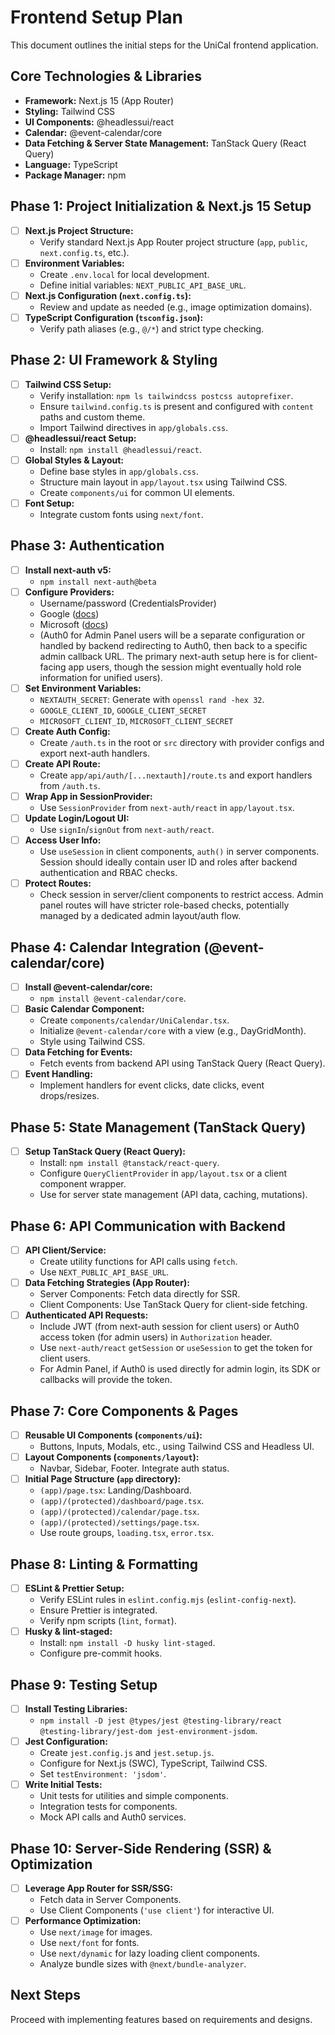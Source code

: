 # Frontend Setup Plan

This document outlines the initial steps for the UniCal frontend application.

## Core Technologies & Libraries

*   **Framework:** Next.js 15 (App Router)
*   **Styling:** Tailwind CSS
*   **UI Components:** @headlessui/react
*   **Calendar:** @event-calendar/core
*   **Data Fetching & Server State Management:** TanStack Query (React Query)
*   **Language:** TypeScript
*   **Package Manager:** npm

## Phase 1: Project Initialization & Next.js 15 Setup

*   [ ] **Next.js Project Structure:**
    *   Verify standard Next.js App Router project structure (`app`, `public`, `next.config.ts`, etc.).
*   [ ] **Environment Variables:**
    *   Create `.env.local` for local development.
    *   Define initial variables: `NEXT_PUBLIC_API_BASE_URL`.
*   [ ] **Next.js Configuration (`next.config.ts`):**
    *   Review and update as needed (e.g., image optimization domains).
*   [ ] **TypeScript Configuration (`tsconfig.json`):**
    *   Verify path aliases (e.g., `@/*`) and strict type checking.

## Phase 2: UI Framework & Styling

*   [ ] **Tailwind CSS Setup:**
    *   Verify installation: `npm ls tailwindcss postcss autoprefixer`.
    *   Ensure `tailwind.config.ts` is present and configured with `content` paths and custom theme.
    *   Import Tailwind directives in `app/globals.css`.
*   [ ] **@headlessui/react Setup:**
    *   Install: `npm install @headlessui/react`.
*   [ ] **Global Styles & Layout:**
    *   Define base styles in `app/globals.css`.
    *   Structure main layout in `app/layout.tsx` using Tailwind CSS.
    *   Create `components/ui` for common UI elements.
*   [ ] **Font Setup:**
    *   Integrate custom fonts using `next/font`.

## Phase 3: Authentication

*   [ ] **Install next-auth v5:**
    *   `npm install next-auth@beta`
*   [ ] **Configure Providers:**
    *   Username/password (CredentialsProvider)
    *   Google ([docs](https://authjs.dev/getting-started/providers/google))
    *   Microsoft ([docs](https://authjs.dev/getting-started/providers/microsoft))
    *   (Auth0 for Admin Panel users will be a separate configuration or handled by backend redirecting to Auth0, then back to a specific admin callback URL. The primary next-auth setup here is for client-facing app users, though the session might eventually hold role information for unified users).
*   [ ] **Set Environment Variables:**
    *   `NEXTAUTH_SECRET`: Generate with `openssl rand -hex 32`.
    *   `GOOGLE_CLIENT_ID`, `GOOGLE_CLIENT_SECRET`
    *   `MICROSOFT_CLIENT_ID`, `MICROSOFT_CLIENT_SECRET`
*   [ ] **Create Auth Config:**
    *   Create `/auth.ts` in the root or `src` directory with provider configs and export next-auth handlers.
*   [ ] **Create API Route:**
    *   Create `app/api/auth/[...nextauth]/route.ts` and export handlers from `/auth.ts`.
*   [ ] **Wrap App in SessionProvider:**
    *   Use `SessionProvider` from `next-auth/react` in `app/layout.tsx`.
*   [ ] **Update Login/Logout UI:**
    *   Use `signIn`/`signOut` from `next-auth/react`.
*   [ ] **Access User Info:**
    *   Use `useSession` in client components, `auth()` in server components. Session should ideally contain user ID and roles after backend authentication and RBAC checks.
*   [ ] **Protect Routes:**
    *   Check session in server/client components to restrict access. Admin panel routes will have stricter role-based checks, potentially managed by a dedicated admin layout/auth flow.

## Phase 4: Calendar Integration (@event-calendar/core)

*   [ ] **Install @event-calendar/core:**
    *   `npm install @event-calendar/core`.
*   [ ] **Basic Calendar Component:**
    *   Create `components/calendar/UniCalendar.tsx`.
    *   Initialize `@event-calendar/core` with a view (e.g., DayGridMonth).
    *   Style using Tailwind CSS.
*   [ ] **Data Fetching for Events:**
    *   Fetch events from backend API using TanStack Query (React Query).
*   [ ] **Event Handling:**
    *   Implement handlers for event clicks, date clicks, event drops/resizes.

## Phase 5: State Management (TanStack Query)

*   [ ] **Setup TanStack Query (React Query):**
    *   Install: `npm install @tanstack/react-query`.
    *   Configure `QueryClientProvider` in `app/layout.tsx` or a client component wrapper.
    *   Use for server state management (API data, caching, mutations).

## Phase 6: API Communication with Backend

*   [ ] **API Client/Service:**
    *   Create utility functions for API calls using `fetch`.
    *   Use `NEXT_PUBLIC_API_BASE_URL`.
*   [ ] **Data Fetching Strategies (App Router):**
    *   Server Components: Fetch data directly for SSR.
    *   Client Components: Use TanStack Query for client-side fetching.
*   [ ] **Authenticated API Requests:**
    *   Include JWT (from next-auth session for client users) or Auth0 access token (for admin users) in `Authorization` header.
    *   Use `next-auth/react` `getSession` or `useSession` to get the token for client users.
    *   For Admin Panel, if Auth0 is used directly for admin login, its SDK or callbacks will provide the token.

## Phase 7: Core Components & Pages

*   [ ] **Reusable UI Components (`components/ui`):**
    *   Buttons, Inputs, Modals, etc., using Tailwind CSS and Headless UI.
*   [ ] **Layout Components (`components/layout`):**
    *   Navbar, Sidebar, Footer. Integrate auth status.
*   [ ] **Initial Page Structure (`app` directory):**
    *   `(app)/page.tsx`: Landing/Dashboard.
    *   `(app)/(protected)/dashboard/page.tsx`.
    *   `(app)/(protected)/calendar/page.tsx`.
    *   `(app)/(protected)/settings/page.tsx`.
    *   Use route groups, `loading.tsx`, `error.tsx`.

## Phase 8: Linting & Formatting

*   [ ] **ESLint & Prettier Setup:**
    *   Verify ESLint rules in `eslint.config.mjs` (`eslint-config-next`).
    *   Ensure Prettier is integrated.
    *   Verify npm scripts (`lint`, `format`).
*   [ ] **Husky & lint-staged:**
    *   Install: `npm install -D husky lint-staged`.
    *   Configure pre-commit hooks.

## Phase 9: Testing Setup

*   [ ] **Install Testing Libraries:**
    *   `npm install -D jest @types/jest @testing-library/react @testing-library/jest-dom jest-environment-jsdom`.
*   [ ] **Jest Configuration:**
    *   Create `jest.config.js` and `jest.setup.js`.
    *   Configure for Next.js (SWC), TypeScript, Tailwind CSS.
    *   Set `testEnvironment: 'jsdom'`.
*   [ ] **Write Initial Tests:**
    *   Unit tests for utilities and simple components.
    *   Integration tests for components.
    *   Mock API calls and Auth0 services.

## Phase 10: Server-Side Rendering (SSR) & Optimization

*   [ ] **Leverage App Router for SSR/SSG:**
    *   Fetch data in Server Components.
    *   Use Client Components (`'use client'`) for interactive UI.
*   [ ] **Performance Optimization:**
    *   Use `next/image` for images.
    *   Use `next/font` for fonts.
    *   Use `next/dynamic` for lazy loading client components.
    *   Analyze bundle sizes with `@next/bundle-analyzer`.

## Next Steps

Proceed with implementing features based on requirements and designs.
